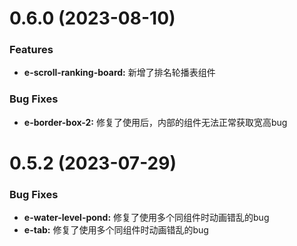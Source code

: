 <!--
 * @Autor: costa
 * @Date: 2023-08-02 16:14:59
 * @LastEditors: costa
 * @LastEditTime: 2023-08-10 11:54:03
 * @Description: 
 * @Copyright: © 2023 by costa. All rights reserved.
-->
# 0.6.0 (2023-08-10)

### Features

* **e-scroll-ranking-board:** 新增了排名轮播表组件

### Bug Fixes

* **e-border-box-2:** 修复了使用后，内部的组件无法正常获取宽高bug

# 0.5.2 (2023-07-29)

### Bug Fixes

* **e-water-level-pond:** 修复了使用多个同组件时动画错乱的bug
* **e-tab:** 修复了使用多个同组件时动画错乱的bug